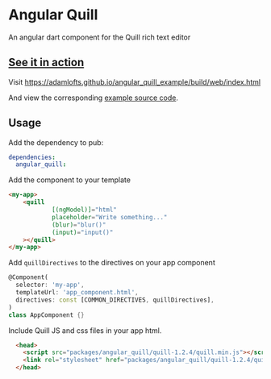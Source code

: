 # Angular Quill

An angular dart component for the Quill rich text editor

## [See it in action](https://adamlofts.github.io/angular_quill_example/build/web/index.html) 

Visit https://adamlofts.github.io/angular_quill_example/build/web/index.html

And view the corresponding [example source code](https://github.com/adamlofts/angular_quill_example/blob/master/web/app_component.html). 

## Usage

Add the dependency to pub:

```yaml
dependencies:
  angular_quill:
```

Add the component to your template

```html
<my-app>
    <quill
            [(ngModel)]="html"
            placeholder="Write something..."
            (blur)="blur()"
            (input)="input()"
    ></quill>
</my-app>

```

Add `quillDirectives` to the directives on your app component

```dart
@Component(
  selector: 'my-app',
  templateUrl: 'app_component.html',
  directives: const [COMMON_DIRECTIVES, quillDirectives],
)
class AppComponent {}

```

Include Quill JS and css files in your app html.

```html
  <head>
    <script src="packages/angular_quill/quill-1.2.4/quill.min.js"></script>
    <link rel="stylesheet" href="packages/angular_quill/quill-1.2.4/quill.snow.css">
  </head>
```

